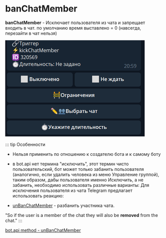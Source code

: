 # banChatMember

**banChatMember** - Исключает пользователя из чата и запрещает входить в чат. по умолчанию время выставлено = 0 (навсегда, перезайти в чат нельзя)

![](./1.png)


::: tip  Особенности
* Нельзя применить по отношению к создателю бота и к самому боту
* в bot.api нет термина "исключить", этот термин чисто пользовательский, бот может только забанить пользователя (аналогично, если удалить человека из меню Управление группой), таким образом, дабы пользователя именно Исключить, а не забанить, необходимо использовать различные варианты:
Для исключения пользователя из чата Telegram предлагает использовать реакцию:

* [unBanChatMember](/admin/chat/unbanchatmember/) - разбанить участника чата.

"So if the user is a member of the chat they will also be **removed** from the chat."
:::

[bot.api method - unBanChatMember](https://core.telegram.org/bots/api#banchatmember)




